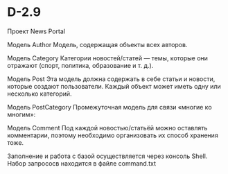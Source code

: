 # D-2.9
Проект News Portal

Модель Author
Модель, содержащая объекты всех авторов.

Модель Category
Категории новостей/статей — темы, которые они отражают (спорт, политика, образование и т. д.). 

Модель Post
Эта модель должна содержать в себе статьи и новости, которые создают пользователи. Каждый объект может иметь одну или несколько категорий.

Модель PostCategory
Промежуточная модель для связи «многие ко многим»:

Модель Comment
Под каждой новостью/статьёй можно оставлять комментарии, поэтому необходимо организовать их способ хранения тоже.


Заполнение и работа с базой осуществляется через консоль Shell. Набор запрососв находится в файле command.txt
